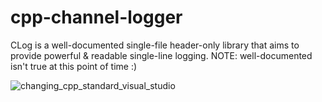 # cpp-channel-logger
CLog is a well-documented single-file header-only library that aims to provide powerful &amp; readable single-line logging. NOTE: well-documented isn't true at this point of time :)

![changing_cpp_standard_visual_studio](https://user-images.githubusercontent.com/57489963/207133309-aba41b6f-c424-4411-a16a-a44827f3165c.png)
